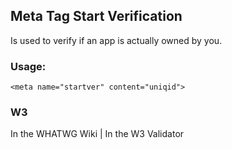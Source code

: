 ## Meta Tag Start Verification
Is used to verify if an app is actually owned by you.

### Usage: 

	<meta name="startver" content="uniqid">

### W3
<i class="fas fa-check"></i> In the WHATWG Wiki | <i class="fas fa-check"></i>  In the W3 Validator